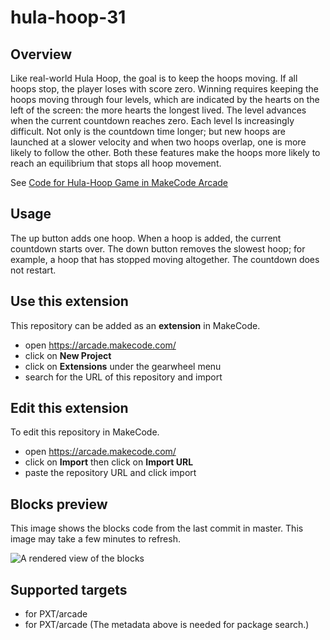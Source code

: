 # hula-hoop-31

## Overview
Like real-world Hula Hoop, the goal is to keep the hoops moving. If all hoops stop, the player loses with score zero. Winning requires keeping the hoops moving through four levels, which are indicated by the hearts on the left of the screen: the more hearts the longest lived. The level advances when the current countdown reaches zero. Each level ls increasingly difficult. Not only is the countdown time longer; but new hoops are launched at a slower velocity and when two hoops overlap, one is more likely to follow the other. Both these features make the hoops more likely to reach an equilibrium that stops all hoop movement.

See [Code for Hula-Hoop Game in MakeCode Arcade](https://wecodemakecode.com/2019/12/12/code-for-hula-hoop-game-in-makecode-arcade/)

## Usage

The up button adds one hoop. When a hoop is added, the current countdown starts over. The down button removes the slowest hoop; for example, a hoop that has stopped moving altogether. The countdown does not restart.



## Use this extension

This repository can be added as an **extension** in MakeCode.

* open https://arcade.makecode.com/
* click on **New Project**
* click on **Extensions** under the gearwheel menu
* search for the URL of this repository and import

## Edit this extension

To edit this repository in MakeCode.

* open https://arcade.makecode.com/
* click on **Import** then click on **Import URL**
* paste the repository URL and click import

## Blocks preview

This image shows the blocks code from the last commit in master.
This image may take a few minutes to refresh.

![A rendered view of the blocks](https://github.com/wecodemakecode/hula-hoop-31/raw/master/.makecode/blocks.png)

## Supported targets

* for PXT/arcade
* for PXT/arcade
(The metadata above is needed for package search.)

